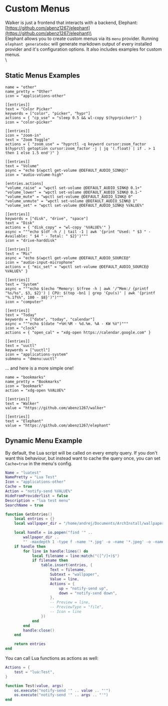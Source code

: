 # Custom Menus

Walker is just a frontend that interacts with a backend, Elephant: [https://github.com/abenz1267/elephant](https://github.com/abenz1267/elephant)\
\
Elephant allows you to create custom menus via its `menu` provider. Running `elephant generatedoc` will generate markdown output of every installed provider and it's configuration options. It also includes examples for custom menus.\
\

## Static Menus Examples

```
name = "other"
name_pretty = "Other"
icon = "applications-other"

[[entries]]
text = "Color Picker"
keywords = ["color", "picker", "hypr"]
actions = { "cp_use" = "sleep 0.5 && wl-copy $(hyprpicker)" }
icon = "color-picker"

[[entries]]
icon = "zoom-in"
text = "Zoom Toggle"
actions = { "zoom_use" = "hyprctl -q keyword cursor:zoom_factor $(hyprctl getoption cursor:zoom_factor -j | jq '(.float) | if . > 1 then 1 else 1.5 end')" }

[[entries]]
text = "Volume"
async = "echo $(wpctl get-volume @DEFAULT_AUDIO_SINK@)"
icon = "audio-volume-high"

[entries.actions]
"volume_raise" = "wpctl set-volume @DEFAULT_AUDIO_SINK@ 0.1+"
"volume_lower" = "wpctl set-volume @DEFAULT_AUDIO_SINK@ 0.1-"
"volume_mute" = "wpctl set-volume @DEFAULT_AUDIO_SINK@ 0"
"volume_unmute" = "wpctl set-volume @DEFAULT_AUDIO_SINK@ 1"
"volume_set" = "wpctl set-volume @DEFAULT_AUDIO_SINK@ %VALUE%"

[[entries]]
keywords = ["disk", "drive", "space"]
text = "Disk"
actions = { "disk_copy" = "wl-copy '%VALUE%'" }
async = """echo $(df -h / | tail -1 | awk '{print "Used: " $3 " - Available: " $4 " - Total: " $2}')"""
icon = "drive-harddisk"

[[entries]]
text = "Mic"
async = "echo $(wpctl get-volume @DEFAULT_AUDIO_SOURCE@"
icon = "audio-input-microphone"
actions = { "mic_set" = "wpctl set-volume @DEFAULT_AUDIO_SOURCE@ %VALUE%" }

[[entries]]
text = "System"
async = """echo $(echo "Memory: $(free -h | awk '/^Mem:/ {printf "%s/%s", $3, $2}') | CPU: $(top -bn1 | grep 'Cpu(s)' | awk '{printf "%.1f%%", 100 - $8}')")"""
icon = "computer"

[[entries]]
text = "Today"
keywords = ["date", "today", "calendar"]
async = """echo $(date "+%H:%M - %d.%m. %A - KW %V")"""
icon = "clock"
actions = { "open_cal" = "xdg-open https://calendar.google.com" }

[[entries]]
text = "uuctl"
keywords = ["uuctl"]
icon = "applications-system"
submenu = "dmenu:uuctl"

```

... and here is a more simple one!

```
name = "bookmarks"
name_pretty = "Bookmarks"
icon = "bookmark"
action = "xdg-open %VALUE%"

[[entries]]
text = "Walker"
value = "https://github.com/abenz1267/walker"

[[entries]]
text = "Elephant"
value = "https://github.com/abenz1267/elephant"
```

## Dynamic Menu Example

By default, the Lua script will be called on every empty query. If you don't want this behaviour, but instead want to cache the query once, you can set `Cache=true` in the menu's config.

```lua
Name = "luatest"
NamePretty = "Lua Test"
Icon = "applications-other"
Cache = true
Action = "notify-send %VALUE%"
HideFromProviderlist = false
Description = "lua test menu"
SearchName = true

function GetEntries()
    local entries = {}
    local wallpaper_dir = "/home/andrej/Documents/ArchInstall/wallpapers"

    local handle = io.popen("find '" ..
        wallpaper_dir ..
        "' -maxdepth 1 -type f -name '*.jpg' -o -name '*.jpeg' -o -name '*.png' -o -name '*.gif' -o -name '*.bmp' -o -name '*.webp' 2>/dev/null")
    if handle then
        for line in handle:lines() do
            local filename = line:match("([^/]+)$")
            if filename then
                table.insert(entries, {
                    Text = filename,
                    Subtext = "wallpaper",
                    Value = line,
                    Actions = {
                        up = "notify-send up",
                        down = "notify-send down",
                    },
                    -- Preview = line,
                    -- PreviewType = "file",
                    -- Icon = line
                })
            end
        end
        handle:close()
    end

    return entries
end
```

You can call Lua functions as actions as well:

```Lua
Actions = {
    test = "lua:Test",
}

function Test(value, args)
    os.execute("notify-send '" .. value .. "'")
    os.execute("notify-send '" .. args .. "'")
end
```
